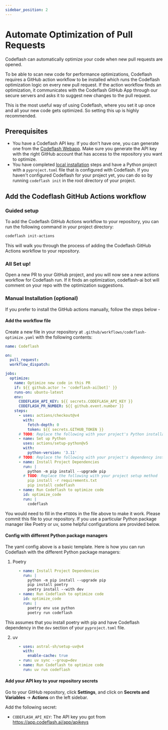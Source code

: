 ```yaml
---
sidebar_position: 2
---
```


# Automate Optimization of Pull Requests
<!--- TODO: Add more pictures to guide better --->

Codeflash can automatically optimize your code when new pull requests are opened.

To be able to scan new code for performance optimizations, Codeflash requires a GitHub action workflow to 
be installed which runs the Codeflash optimization logic on every new pull request.
If the action workflow finds an optimization, it communicates with the Codeflash GitHub 
App through our secure servers and asks it to suggest new changes to the pull request.

This is the most useful way of using Codeflash, where you set it up once and all your new code gets optimized.
So setting this up is highly recommended.

## Prerequisites
- You have a Codeflash API key. If you don't have one, you can generate one from the [Codeflash Webapp](https://app.codeflash.ai/). Make sure you generate the API key with the right GitHub account that has access to the repository you want to optimize.
- You have completed [local installation](/docs/docs/getting-started/local-installation.md) steps and have a Python project with a `pyproject.toml` file that is configured with Codeflash. If you haven't configured Codeflash for your project yet, you can do so by running `codeflash init` in the root directory of your project.

## Add the Codeflash GitHub Actions workflow

### Guided setup

To add the Codeflash GitHub Actions workflow to your repository, you can run the following command in your project directory:

```bash
codeflash init-actions
```

This will walk you through the process of adding the Codeflash GitHub Actions workflow to your repository.

### All Set up!

Open a new PR to your GitHub project, and you will now see a new actions workflow for Codeflash run. If it finds an optimization,
codeflash-ai bot will comment on your repo with the optimization suggestions.

### Manual Installation (optional)
If you prefer to install the GitHub actions manually, follow the steps below -

#### Add the workflow file
Create a new file in your repository at `.github/workflows/codeflash-optimize.yaml` with the following contents:


```yaml title=".github/workflows/codeflash-optimize.yaml"
name: Codeflash

on:
  pull_request:
  workflow_dispatch:

jobs:
  optimize:
    name: Optimize new code in this PR
    if: ${{ github.actor != 'codeflash-ai[bot]' }}
    runs-on: ubuntu-latest
    env:
      CODEFLASH_API_KEY: ${{ secrets.CODEFLASH_API_KEY }}
      CODEFLASH_PR_NUMBER: ${{ github.event.number }}
    steps:
      - uses: actions/checkout@v4
        with:
          fetch-depth: 0
          token: ${{ secrets.GITHUB_TOKEN }}
      # TODO: Replace the following with your project's Python installation method
      - name: Set up Python
        uses: actions/setup-python@v5
        with:
          python-version: '3.11'
      # TODO: Replace the following with your project's dependency installation method
      - name: Install Project Dependencies
        run: |
          python -m pip install --upgrade pip
        # TODO: Replace the following with your project setup method
          pip install -r requirements.txt
          pip install codeflash
      - name: Run Codeflash to optimize code
        id: optimize_code
        run: |
          codeflash
```
You would need to fill in the `#TODO`s in the file above to make it work. Please commit this file to your repository.
If you use a particular Python package manager like Poetry or uv, some helpful configurations are provided below.

#### Config with different Python package managers

The yaml config above is a basic template. Here is how you can run Codeflash with the different Python package managers:

1. Poetry

```yaml
      - name: Install Project Dependencies
        run: |
          python -m pip install --upgrade pip
          pip install poetry
          poetry install --with dev
      - name: Run Codeflash to optimize code
        id: optimize_code
        run: |
          poetry env use python 
          poetry run codeflash
```
This assumes that you install poetry with pip and have Codeflash dependency in the `dev` section of your `pyproject.toml` file.

2. uv

```yaml
      - uses: astral-sh/setup-uv@v4
        with:
          enable-cache: true
      - run: uv sync --group=dev
      - name: Run Codeflash to optimize code
        run: uv run codeflash
```

#### Add your API key to your repository secrets

Go to your GitHub repository, click **Settings**, and click on **Secrets and
Variables** -> **Actions** on the left sidebar.

Add the following secret:

- `CODEFLASH_API_KEY`: The API key you got from https://app.codeflash.ai/app/apikeys

